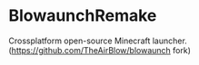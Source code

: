 # BlowaunchRemake
Crossplatform open-source Minecraft launcher. (https://github.com/TheAirBlow/blowaunch fork)

